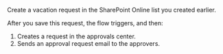 Create a vacation request in the SharePoint Online list you created earlier.

After you save this request, the flow triggers, and then:

1. Creates a request in the approvals center.
2. Sends an approval request email to the approvers.

